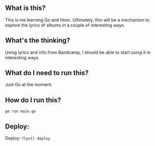 
## What is this?

This is me learning Go and htmx. Ultimately, this will be a mechanism to explore the lyrics of albums in a couple of interesting ways.

## What's the thinking?
Using lyrics and info from Bandcamp, I should be able to start using it in interesting ways.

## What do I need to run this? 
Just Go at the moment.

## How do I run this? 

`go run main.go`

## Deploy: 

Deploy: `flyctl deploy` 
